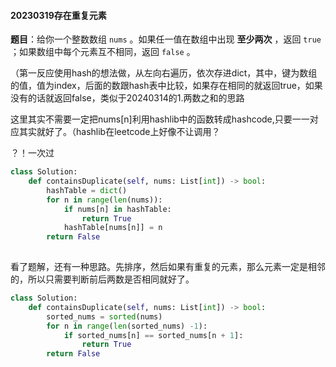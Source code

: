 #### **20230319存在重复元素**

**题目**：给你一个整数数组 `nums` 。如果任一值在数组中出现 **至少两次** ，返回 `true` ；如果数组中每个元素互不相同，返回 `false` 。

（第一反应使用hash的想法做，从左向右遍历，依次存进dict，其中，键为数组的值，值为index，后面的数跟hash表中比较，如果存在相同的就返回true，如果没有的话就返回false，类似于20240314的1.两数之和的思路



这里其实不需要一定把nums[n]利用hashlib中的函数转成hashcode,只要一一对应其实就好了。（hashlib在leetcode上好像不让调用？



？！一次过

```python
class Solution:
    def containsDuplicate(self, nums: List[int]) -> bool:
        hashTable = dict()
        for n in range(len(nums)):
            if nums[n] in hashTable:
                return True
            hashTable[nums[n]] = n
        return False
            
```

看了题解，还有一种思路。先排序，然后如果有重复的元素，那么元素一定是相邻的，所以只需要判断前后两数是否相同就好了。

```python
class Solution:
    def containsDuplicate(self, nums: List[int]) -> bool:
        sorted_nums = sorted(nums)
        for n in range(len(sorted_nums) -1):
            if sorted_nums[n] == sorted_nums[n + 1]:
                return True
        return False
```

